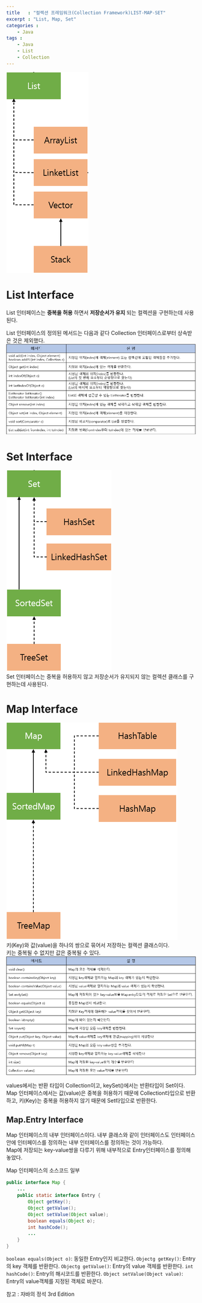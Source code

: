 ```yaml
---
title   : "컬렉션 프레임워크(Collection Framework)LIST-MAP-SET"
excerpt : "List, Map, Set"
categories : 
    - Java
tags : 
    - Java
    - List
    - Collection
---
```

![list](/assets/img/java/ListInter.PNG)
# List Interface
List 인터페이스는 __중복을 허용__ 하면서 __저장순서가 유지__ 되는 컬렉션을 구현하는데 사용된다.  

List 인터페이스의 정의된 메서드는 다음과 같다 Collection 인터페이스로부터 상속받은 것은 제외했다.  
![listMethod](/assets/img/java/Listmethod.PNG)  

# Set Interface  
![set](/assets/img/java/setInter.PNG)  
Set 인터페이스는 중복을 허용하지 않고 저장순서가 유지되지 않는 컬렉션 클래스를 구현하는데 사용된다.

# Map Interface
![map](/assets/img/java/MapInter.PNG)  
키(Key)와 값(value)을 하나의 쌍으로 묶어서 저장하는 컬렉션 클래스이다.  
키는 중복될 수 없지만 값은 중복될 수 있다.
![MapMethod](/assets/img/java/Mapmethod.PNG)  

values에서는 반환 타입이 Collection이고, keySet()에서는 반환타입이 Set이다.  
Map 인터페이스에서는 값(value)은 중복을 허용하기 때문에 Collection타입으로 반환 하고, 키(Key)는 중복을 허용하지 않기 때문에 Set타입으로 반환한다.  

## Map.Entry Interface
Map 인터페이스의 내부 인터페이스이다. 내부 클래스와 같이 인터페이스도 인터페이스 안에 인터페이스를 정의하는 내부 인터페이스를 정의하는 것이 가능하다.  
Map에 저장되는 key-value쌍을 다루기 위해 내부적으로 Entry인터페이스를 정의해 놓았다.  

Map 인터페이스의 소스코드 일부
```java
public interface Map {
    ...
    public static interface Entry {
        Object getKey();
        Object getValue();
        Object setValue(Object value);
        boolean equals(Object o);
        int hashCode();
        ...
    }
}
```  

`boolean equals(Object o)`: 동일한 Entry인지 비교한다.
`Objectg getKey()`: Entry의 key 객체를 반환한다.
`Objectg getValue()`: Entry의 value 객체를 반환한다.
`int hashCode()`: Entry의 해시코드를 반환한다.
`Object setValue(Object value)`: Entry의 value객체를 지정된 객체로 바꾼다.  

참고 : 자바의 정석 3rd Edition